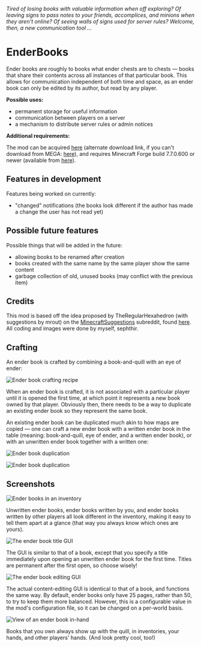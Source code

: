 *Tired of losing books with valuable information when off exploring? Of leaving signs to pass notes to your friends, accomplices, and minions when they aren't online? Of seeing walls of signs used for server rules? Welcome, then, a new communication tool ...*

EnderBooks
==========

Ender books are roughly to books what ender chests are to chests — books that share their contents across all instances of that particular book.  This allows for communication independent of both time and space, as an ender book can only be edited by its author, but read by any player.

**Possible uses:**

* permanent storage for useful information
* communication between players on a server
* a mechanism to distribute server rules or admin notices

**Additional requirements:**

The mod can be acquired [here](http://adf.ly/Mv2Kf) (alternate download link, if you can't download from MEGA: [here](http://adf.ly/MvJWg)), and requires Minecraft Forge build 7.7.0.600 or newer (available from [here](http://files.minecraftforge.net/)).

Features in development
----------

Features being worked on currently:

* "changed" notifications (the books look different if the author has made a change the user has not read yet)

Possible future features
----------

Possible things that will be added in the future:

* allowing books to be renamed after creation
* books created with the same name by the same player show the same content
* garbage collection of old, unused books (may conflict with the previous item)

Credits
----------

This mod is based off the idea proposed by TheRegularHexahedron (with suggestions by mrout) on the [MinecraftSuggestions](http://www.reddit.com/r/minecraftsuggestions) subreddit, found [here](http://www.reddit.com/r/minecraftsuggestions/comments/1bdmn0/ender_books/).  All coding and images were done by myself, sephthir.

Crafting
----------

An ender book is crafted by combining a book-and-quill with an eye of ender:

![Ender book crafting recipe](http://i.imgur.com/iONLtGE.png)

When an ender book is crafted, it is not associated with a particular player until it is opened the first time, at which point it represents a new book owned by that player.  Obviously then, there needs to be a way to duplicate an existing ender book so they represent the same book.

An existing ender book can be duplicated much akin to how maps are copied — one can craft a new ender book with a written ender book in the table (meaning: book-and-quill, eye of ender, and a written ender book), or with an unwritten ender book together with a written one:

![Ender book duplication](http://i.imgur.com/itkNhwO.png)

![Ender book duplication](http://i.imgur.com/DPMG9ra.png)

Screenshots
----------

![Ender books in an inventory](http://i.imgur.com/b80Podj.png)

Unwritten ender books, ender books written by you, and ender books written by other players all look different in the inventory, making it easy to tell them apart at a glance (that way you always know which ones are yours).

![The ender book title GUI](http://i.imgur.com/JRQjzgY.png)

The GUI is similar to that of a book, except that you specify a title immediately upon opening an unwritten ender book for the first time.  Titles are permanent after the first open, so choose wisely!

![The ender book editing GUI](http://i.imgur.com/Ki9hjbn.png)

The actual content-editing GUI is identical to that of a book, and functions the same way.  By default, ender books only have 25 pages, rather than 50, to try to keep them more balanced.  However, this is a configurable value in the mod's configuration file, so it can be changed on a per-world basis.

![View of an ender book in-hand](http://i.imgur.com/ALIE9f4.png)

Books that you own always show up with the quill, in inventories, your hands, and other players' hands.  (And look pretty cool, too!)

